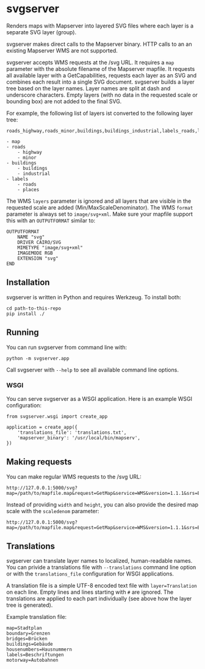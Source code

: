 svgserver
=========

Renders maps with Mapserver into layered SVG files where each layer is a separate SVG layer (group).

svgserver makes direct calls to the Mapserver binary. HTTP calls to an an existing Mapserver WMS are not supported.

svgserver accepts WMS requests at the /svg URL. It requires a `map` parameter with the absolute filename of the Mapserver mapfile. 
It requests all available layer with a GetCapabilities, requests each layer as an SVG and combines each result into a single SVG document.
svgserver builds a layer tree based on the layer names. Layer names are split at dash and underscore characters.
Empty layers (with no data in the requested scale or bounding box) are not added to the final SVG.

For example, the following list of layers ist converted to the following layer tree:

    roads_highway,roads_minor,buildings,buildings_industrial,labels_roads,labels_places

    - map
    - roads
        - highway
        - minor
    - buildings
        - buildings
        - industrial
    - labels
        - roads
        - places

The WMS `layers` parameter is ignored and all layers that are visible in the requested scale are added (Min/MaxScaleDenominator). 
The WMS `format` parameter is always set to `image/svg+xml`. Make sure your mapfile support this with an `OUTPUTFORMAT` similar to:

    OUTPUTFORMAT
        NAME "svg"
        DRIVER CAIRO/SVG
        MIMETYPE "image/svg+xml"
        IMAGEMODE RGB
        EXTENSION "svg"
    END


Installation
------------

svgserver is written in Python and requires Werkzeug. To install both:

    cd path-to-this-repo
    pip install ./


Running
-------

You can run svgserver from command line with:

    python -m svgserver.app


Call svgserver with `--help` to see all available command line options.


### WSGI ###


You can serve svgserver as a WSGI application. Here is an example WSGI configuration:

    from svgserver.wsgi import create_app

    application = create_app({
        'translations_file': 'translations.txt',
        'mapserver_binary': '/usr/local/bin/mapserv',
    })


Making requests
---------------

You can make regular WMS requests to the /svg URL:

    http://127.0.0.1:5000/svg?map=/path/to/mapfile.map&request=GetMap&service=WMS&version=1.1.1&srs=EPSG:3857&BBOX=0,0,100000,100000&width=1000&height=1000"

Instead of providing `width` and `height`, you can also provide the desired map scale with the `scaledenom` parameter:

    http://127.0.0.1:5000/svg?map=/path/to/mapfile.map&request=GetMap&service=WMS&version=1.1.1&srs=EPSG:3857&BBOX=0,0,100000,100000&scaledenom=100000



Translations
------------

svgserver can translate layer names to localized, human-readable names. You can privide a translations file with `--translations` command line option or with the `translations_file` configuration for WSGI applications.

A translation file is a simple UTF-8 encoded text file with `layer=Translation` on each line. Empty lines and lines starting with `#` are ignored.
The translations are applied to each part individually (see above how the layer tree is generated).

Example translation file:

    map=Stadtplan
    boundary=Grenzen
    bridges=Brücken
    buildings=Gebäude
    housenumbers=Hausnummern
    labels=Beschriftungen
    motorway=Autobahnen
